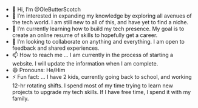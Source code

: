 - 👋 Hi, I’m @OleButterScotch
- 👀 I’m interested in expanding my knowledge by exploring all avenues of the tech world. I am still new to all of this, and have yet to find a niche.
- 🌱 I’m currently learning how to build my tech presence. My goal is to create an online resume of skills to hopefully get a career. 
- 💞️ I’m looking to collaborate on anything and everything. I am open to feedback and shared experiences.
- 📫 How to reach me ... I am currently in the process of starting a website. I will update the information when I am complete.
- 😄 Pronouns: He/Him
- ⚡ Fun fact: ... I have 2 kids, currently going back to school, and working 12-hr rotating shifts. I spend most of my time trying to learn new projects to upgrade my tech skills. If I have free time, I spend it with my family. 

<!---
OleButterScotch/OleButterScotch is a ✨ special ✨ repository because its `README.md` (this file) appears on your GitHub profile.
You can click the Preview link to take a look at your changes.
--->
